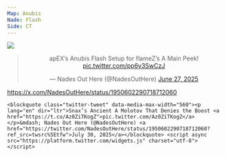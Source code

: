 ```yaml
---
Map: Anubis
Nade: Flash
Side: CT
---
```

![](https://x.com/nadesouthere/status/1938522697421459939?s=46)

<blockquote class="twitter-tweet" data-dnt="true" align="center"><p lang="en" dir="ltr">apEX’s Anubis Flash Setup for flameZ’s A Main Peek! <a href="https://t.co/pp6y3SwCzJ">pic.twitter.com/pp6y3SwCzJ</a></p>&mdash; Nades Out Here (@NadesOutHere) <a href="https://twitter.com/NadesOutHere/status/1938522697421459939?ref_src=twsrc%5Etfw">June 27, 2025</a></blockquote>
<script async src="https://platform.twitter.com/widgets.js" charset="utf-8"></script>

https://x.com/NadesOutHere/status/1950602290718712060

`<blockquote class="twitter-tweet" data-media-max-width="560"><p lang="en" dir="ltr">Snax’s Ancient A Molotov That Denies the Boost <a href="https://t.co/Az0ZiTKogZ">pic.twitter.com/Az0ZiTKogZ</a></p>&mdash; Nades Out Here (@NadesOutHere) <a href="https://twitter.com/NadesOutHere/status/1950602290718712060?ref_src=twsrc%5Etfw">July 30, 2025</a></blockquote> <script async src="https://platform.twitter.com/widgets.js" charset="utf-8"></script>`